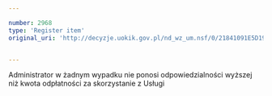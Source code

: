 ```yaml
---

number: 2968
type: 'Register item'
original_uri: 'http://decyzje.uokik.gov.pl/nd_wz_um.nsf/0/21841091E5D19548C12579CA0040D3F1?OpenDocument'


---
```


Administrator w żadnym wypadku nie ponosi odpowiedzialności wyższej niż kwota odpłatności za skorzystanie z Usługi
